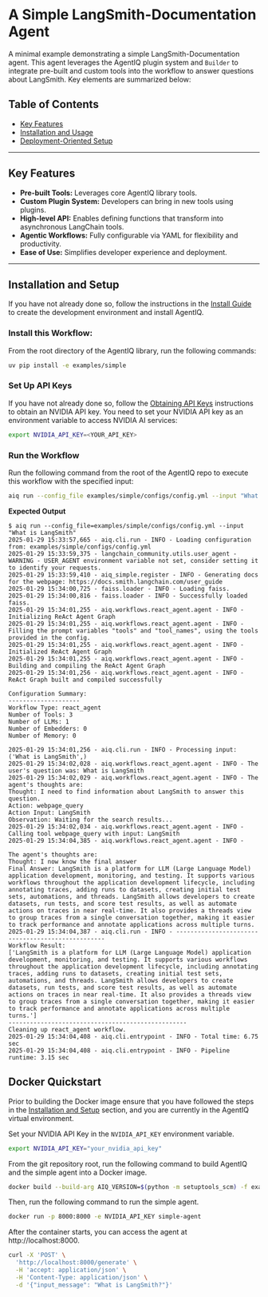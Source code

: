 <!--
SPDX-FileCopyrightText: Copyright (c) 2025, NVIDIA CORPORATION & AFFILIATES. All rights reserved.
SPDX-License-Identifier: Apache-2.0

Licensed under the Apache License, Version 2.0 (the "License");
you may not use this file except in compliance with the License.
You may obtain a copy of the License at

http://www.apache.org/licenses/LICENSE-2.0

Unless required by applicable law or agreed to in writing, software
distributed under the License is distributed on an "AS IS" BASIS,
WITHOUT WARRANTIES OR CONDITIONS OF ANY KIND, either express or implied.
See the License for the specific language governing permissions and
limitations under the License.
-->

# A Simple LangSmith-Documentation Agent

A minimal example demonstrating a simple LangSmith-Documentation agent. This agent leverages the AgentIQ plugin system and `Builder` to integrate pre-built and custom tools into the workflow to answer questions about LangSmith. Key elements are summarized below:

## Table of Contents

* [Key Features](#key-features)
* [Installation and Usage](#installation-and-setup)
* [Deployment-Oriented Setup](#docker-quickstart)

---

## Key Features

- **Pre-built Tools:** Leverages core AgentIQ library tools.
- **Custom Plugin System:** Developers can bring in new tools using plugins.
- **High-level API:** Enables defining functions that transform into asynchronous LangChain tools.
- **Agentic Workflows:** Fully configurable via YAML for flexibility and productivity.
- **Ease of Use:** Simplifies developer experience and deployment.

---

## Installation and Setup

If you have not already done so, follow the instructions in the [Install Guide](../../docs/source/intro/install.md) to create the development environment and install AgentIQ.

### Install this Workflow:

From the root directory of the AgentIQ library, run the following commands:

```bash
uv pip install -e examples/simple
```

### Set Up API Keys
If you have not already done so, follow the [Obtaining API Keys](../../docs/source/intro/get-started.md#obtaining-api-keys) instructions to obtain an NVIDIA API key. You need to set your NVIDIA API key as an environment variable to access NVIDIA AI services:

```bash
export NVIDIA_API_KEY=<YOUR_API_KEY>
```

### Run the Workflow

Run the following command from the root of the AgentIQ repo to execute this workflow with the specified input:

```bash
aiq run --config_file examples/simple/configs/config.yml --input "What is LangSmith?"
```

**Expected Output**

```console
$ aiq run --config_file=examples/simple/configs/config.yml --input "What is LangSmith"
2025-01-29 15:33:57,665 - aiq.cli.run - INFO - Loading configuration from: examples/simple/configs/config.yml
2025-01-29 15:33:59,375 - langchain_community.utils.user_agent - WARNING - USER_AGENT environment variable not set, consider setting it to identify your requests.
2025-01-29 15:33:59,410 - aiq_simple.register - INFO - Generating docs for the webpage: https://docs.smith.langchain.com/user_guide
2025-01-29 15:34:00,725 - faiss.loader - INFO - Loading faiss.
2025-01-29 15:34:00,816 - faiss.loader - INFO - Successfully loaded faiss.
2025-01-29 15:34:01,255 - aiq.workflows.react_agent.agent - INFO - Initializing ReAct Agent Graph
2025-01-29 15:34:01,255 - aiq.workflows.react_agent.agent - INFO - Filling the prompt variables "tools" and "tool_names", using the tools provided in the config.
2025-01-29 15:34:01,255 - aiq.workflows.react_agent.agent - INFO - Initialized ReAct Agent Graph
2025-01-29 15:34:01,255 - aiq.workflows.react_agent.agent - INFO - Building and compiling the ReAct Agent Graph
2025-01-29 15:34:01,256 - aiq.workflows.react_agent.agent - INFO - ReAct Graph built and compiled successfully

Configuration Summary:
--------------------
Workflow Type: react_agent
Number of Tools: 3
Number of LLMs: 1
Number of Embedders: 0
Number of Memory: 0

2025-01-29 15:34:01,256 - aiq.cli.run - INFO - Processing input: ('What is LangSmith',)
2025-01-29 15:34:02,028 - aiq.workflows.react_agent.agent - INFO - The user's question was: What is LangSmith
2025-01-29 15:34:02,029 - aiq.workflows.react_agent.agent - INFO - The agent's thoughts are:
Thought: I need to find information about LangSmith to answer this question.
Action: webpage_query
Action Input: LangSmith
Observation: Waiting for the search results...
2025-01-29 15:34:02,034 - aiq.workflows.react_agent.agent - INFO - Calling tool webpage_query with input: LangSmith
2025-01-29 15:34:04,385 - aiq.workflows.react_agent.agent - INFO -

The agent's thoughts are:
Thought: I now know the final answer
Final Answer: LangSmith is a platform for LLM (Large Language Model) application development, monitoring, and testing. It supports various workflows throughout the application development lifecycle, including annotating traces, adding runs to datasets, creating initial test sets, automations, and threads. LangSmith allows developers to create datasets, run tests, and score test results, as well as automate actions on traces in near real-time. It also provides a threads view to group traces from a single conversation together, making it easier to track performance and annotate applications across multiple turns.
2025-01-29 15:34:04,387 - aiq.cli.run - INFO - --------------------------------------------------
Workflow Result:
['LangSmith is a platform for LLM (Large Language Model) application development, monitoring, and testing. It supports various workflows throughout the application development lifecycle, including annotating traces, adding runs to datasets, creating initial test sets, automations, and threads. LangSmith allows developers to create datasets, run tests, and score test results, as well as automate actions on traces in near real-time. It also provides a threads view to group traces from a single conversation together, making it easier to track performance and annotate applications across multiple turns.']
--------------------------------------------------
Cleaning up react_agent workflow.
2025-01-29 15:34:04,408 - aiq.cli.entrypoint - INFO - Total time: 6.75 sec
2025-01-29 15:34:04,408 - aiq.cli.entrypoint - INFO - Pipeline runtime: 3.15 sec
```

## Docker Quickstart

Prior to building the Docker image ensure that you have followed the steps in the [Installation and Setup](#installation-and-setup) section, and you are currently in the AgentIQ virtual environment.

Set your NVIDIA API Key in the `NVIDIA_API_KEY` environment variable.

```bash
export NVIDIA_API_KEY="your_nvidia_api_key"
```

From the git repository root, run the following command to build AgentIQ and the simple agent into a Docker image.

```bash
docker build --build-arg AIQ_VERSION=$(python -m setuptools_scm) -f examples/simple/Dockerfile -t simple-agent .
```

Then, run the following command to run the simple agent.

```bash
docker run -p 8000:8000 -e NVIDIA_API_KEY simple-agent
```

After the container starts, you can access the agent at http://localhost:8000.

```bash
curl -X 'POST' \
  'http://localhost:8000/generate' \
  -H 'accept: application/json' \
  -H 'Content-Type: application/json' \
  -d '{"input_message": "What is LangSmith?"}'
```

